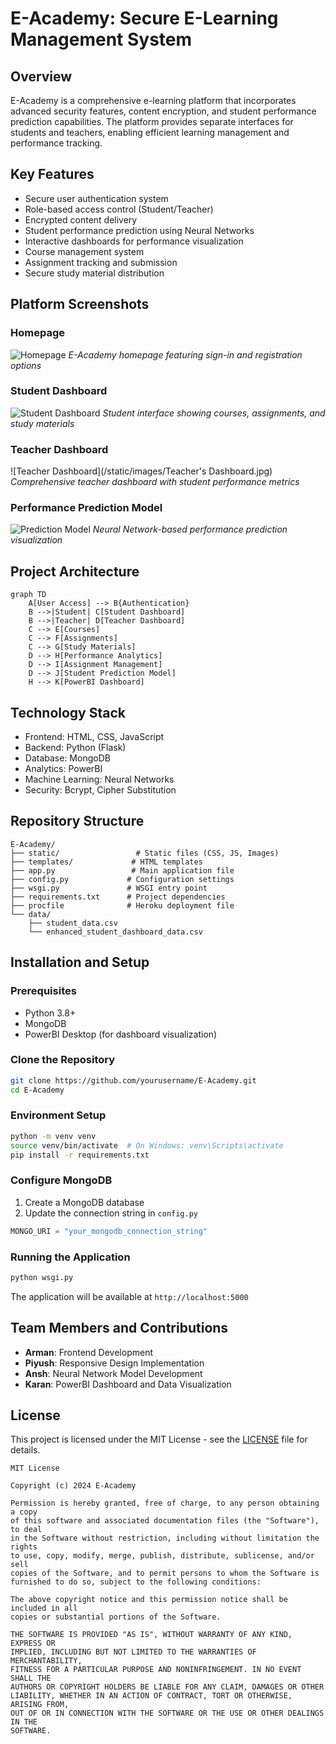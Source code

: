 # E-Academy: Secure E-Learning Management System

## Overview
E-Academy is a comprehensive e-learning platform that incorporates advanced security features, content encryption, and student performance prediction capabilities. The platform provides separate interfaces for students and teachers, enabling efficient learning management and performance tracking.

## Key Features
- Secure user authentication system
- Role-based access control (Student/Teacher)
- Encrypted content delivery
- Student performance prediction using Neural Networks
- Interactive dashboards for performance visualization
- Course management system
- Assignment tracking and submission
- Secure study material distribution

## Platform Screenshots

### Homepage
![Homepage](/static/images/homepage.jpg)
*E-Academy homepage featuring sign-in and registration options*

### Student Dashboard
![Student Dashboard](/static/images/student-dashboard.jpg)
*Student interface showing courses, assignments, and study materials*

### Teacher Dashboard
![Teacher Dashboard](/static/images/Teacher's Dashboard.jpg)
*Comprehensive teacher dashboard with student performance metrics*

### Performance Prediction Model
![Prediction Model](/static/images/prediction-model.jpg)
*Neural Network-based performance prediction visualization*

## Project Architecture

```mermaid
graph TD
    A[User Access] --> B{Authentication}
    B -->|Student| C[Student Dashboard]
    B -->|Teacher| D[Teacher Dashboard]
    C --> E[Courses]
    C --> F[Assignments]
    C --> G[Study Materials]
    D --> H[Performance Analytics]
    D --> I[Assignment Management]
    D --> J[Student Prediction Model]
    H --> K[PowerBI Dashboard]
```

## Technology Stack
- Frontend: HTML, CSS, JavaScript
- Backend: Python (Flask)
- Database: MongoDB
- Analytics: PowerBI
- Machine Learning: Neural Networks
- Security: Bcrypt, Cipher Substitution

## Repository Structure
```
E-Academy/
├── static/                 # Static files (CSS, JS, Images)
├── templates/             # HTML templates
├── app.py                 # Main application file
├── config.py             # Configuration settings
├── wsgi.py               # WSGI entry point
├── requirements.txt      # Project dependencies
├── procfile              # Heroku deployment file
└── data/
    ├── student_data.csv
    └── enhanced_student_dashboard_data.csv
```

## Installation and Setup

### Prerequisites
- Python 3.8+
- MongoDB
- PowerBI Desktop (for dashboard visualization)

### Clone the Repository
```bash
git clone https://github.com/yourusername/E-Academy.git
cd E-Academy
```

### Environment Setup
```bash
python -m venv venv
source venv/bin/activate  # On Windows: venv\Scripts\activate
pip install -r requirements.txt
```

### Configure MongoDB
1. Create a MongoDB database
2. Update the connection string in `config.py`
```python
MONGO_URI = "your_mongodb_connection_string"
```

### Running the Application
```bash
python wsgi.py
```
The application will be available at `http://localhost:5000`

## Team Members and Contributions
- **Arman**: Frontend Development
- **Piyush**: Responsive Design Implementation
- **Ansh**: Neural Network Model Development
- **Karan**: PowerBI Dashboard and Data Visualization

## License
This project is licensed under the MIT License - see the [LICENSE](LICENSE) file for details.

```
MIT License

Copyright (c) 2024 E-Academy

Permission is hereby granted, free of charge, to any person obtaining a copy
of this software and associated documentation files (the "Software"), to deal
in the Software without restriction, including without limitation the rights
to use, copy, modify, merge, publish, distribute, sublicense, and/or sell
copies of the Software, and to permit persons to whom the Software is
furnished to do so, subject to the following conditions:

The above copyright notice and this permission notice shall be included in all
copies or substantial portions of the Software.

THE SOFTWARE IS PROVIDED "AS IS", WITHOUT WARRANTY OF ANY KIND, EXPRESS OR
IMPLIED, INCLUDING BUT NOT LIMITED TO THE WARRANTIES OF MERCHANTABILITY,
FITNESS FOR A PARTICULAR PURPOSE AND NONINFRINGEMENT. IN NO EVENT SHALL THE
AUTHORS OR COPYRIGHT HOLDERS BE LIABLE FOR ANY CLAIM, DAMAGES OR OTHER
LIABILITY, WHETHER IN AN ACTION OF CONTRACT, TORT OR OTHERWISE, ARISING FROM,
OUT OF OR IN CONNECTION WITH THE SOFTWARE OR THE USE OR OTHER DEALINGS IN THE
SOFTWARE.
```
